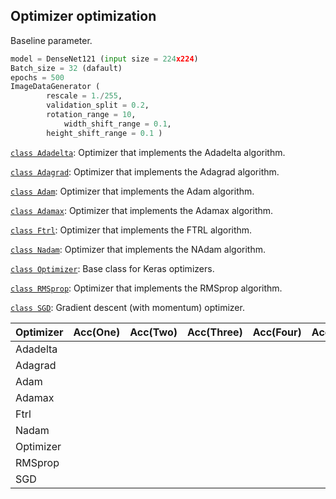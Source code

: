 ## Optimizer optimization

Baseline parameter.

```python
model = DenseNet121 (input size = 224x224)
Batch_size = 32 (dafault)
epochs = 500
ImageDataGenerator (
		rescale = 1./255, 
   		validation_split = 0.2,
  		rotation_range = 10,
    		width_shift_range = 0.1,
		height_shift_range = 0.1 )
```

[`class Adadelta`](https://www.tensorflow.org/api_docs/python/tf/keras/optimizers/Adadelta): Optimizer that implements the Adadelta algorithm.

[`class Adagrad`](https://www.tensorflow.org/api_docs/python/tf/keras/optimizers/Adagrad): Optimizer that implements the Adagrad algorithm.

[`class Adam`](https://www.tensorflow.org/api_docs/python/tf/keras/optimizers/Adam): Optimizer that implements the Adam algorithm.

[`class Adamax`](https://www.tensorflow.org/api_docs/python/tf/keras/optimizers/Adamax): Optimizer that implements the Adamax algorithm.

[`class Ftrl`](https://www.tensorflow.org/api_docs/python/tf/keras/optimizers/Ftrl): Optimizer that implements the FTRL algorithm.

[`class Nadam`](https://www.tensorflow.org/api_docs/python/tf/keras/optimizers/Nadam): Optimizer that implements the NAdam algorithm.

[`class Optimizer`](https://www.tensorflow.org/api_docs/python/tf/keras/optimizers/Optimizer): Base class for Keras optimizers.

[`class RMSprop`](https://www.tensorflow.org/api_docs/python/tf/keras/optimizers/RMSprop): Optimizer that implements the RMSprop algorithm.

[`class SGD`](https://www.tensorflow.org/api_docs/python/tf/keras/optimizers/SGD): Gradient descent (with momentum) optimizer.

| Optimizer | Acc(One) | Acc(Two) | Acc(Three) | Acc(Four) | Acc(Five) | Average |
| --------- | -------- | -------- | ---------- | --------- | --------- | ------- |
| Adadelta  |          |          |            |           |           |         |
| Adagrad   |          |          |            |           |           |         |
| Adam      |          |          |            |           |           |         |
| Adamax    |          |          |            |           |           |         |
| Ftrl      |          |          |            |           |           |         |
| Nadam     |          |          |            |           |           |         |
| Optimizer |          |          |            |           |           |         |
| RMSprop   |          |          |            |           |           |         |
| SGD       |          |          |            |           |           |         |
